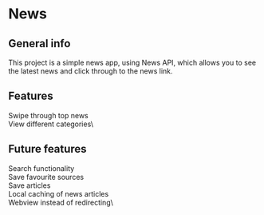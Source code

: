 # News

## General info
This project is a simple news app, using News API, which allows you to see the latest news and click through to the news link. 

## Features
Swipe through top news\
View different categories\

## Future features
Search functionality\
Save favourite sources\
Save articles\
Local caching of news articles\
Webview instead of redirecting\
